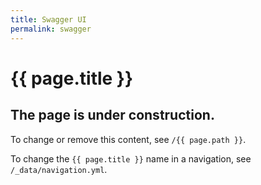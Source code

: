 ```yaml
---
title: Swagger UI
permalink: swagger
---
```

# {{ page.title }}

## The page is under construction.
To change or remove this content, see `/{{ page.path }}`.

To change the `{{ page.title }}` name in a navigation, see `/_data/navigation.yml`.
